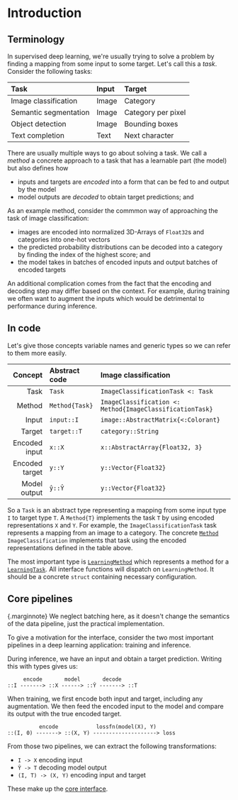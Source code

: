 # Introduction

## Terminology

In supervised deep learning, we're usually trying to solve a problem by finding a mapping from some input to some target. Let's call this a *task*. Consider the following tasks:

| Task                  | Input | Target             |
| :-------------------- | :---- | :----------------- |
| Image classification  | Image | Category           |
| Semantic segmentation | Image | Category per pixel |
| Object detection      | Image | Bounding boxes     |
| Text completion       | Text  | Next character     |

There are usually multiple ways to go about solving a task. We call a *method* a concrete approach to a task that has a learnable part (the model) but also defines how

- inputs and targets are *encoded* into a form that can be fed to and output by the model
- model outputs are *decoded* to obtain target predictions; and

As an example method, consider the commmon way of approaching the task of image classification:

- images are encoded into normalized 3D-Arrays of `Float32`s and categories into one-hot vectors
- the predicted probability distributions can be decoded into a category by finding the index of the highest score; and
- the model takes in batches of encoded inputs and output batches of encoded targets

An additional complication comes from the fact that the encoding and decoding step may differ based on the context. For example, during training we often want to augment the inputs which would be detrimental to performance during inference.

## In code

Let's give those concepts variable names and generic types so we can refer to them more easily.


|        Concept | Abstract code  | Image classification                                     |
| -------------: | :------------- | :------------------------------------------------------- |
|           Task | `Task`         | `ImageClassificationTask <: Task`                        |
|         Method | `Method{Task}` | `ImageClassification <: Method{ImageClassificationTask}` |
|          Input | `input::I`     | `image::AbstractMatrix{<:Colorant}`                      |
|         Target | `target::T`    | `category::String`                                       |
|  Encoded input | `x::X`         | `x::AbstractArray{Float32, 3}`                           |
| Encoded target | `y::Y`         | `y::Vector{Float32}`                                     |
|   Model output | `ŷ::Ŷ`         | `y::Vector{Float32}`                                     |

So a `Task` is an abstract type representing a mapping from some input type `I` to target type `T`. A `Method{T}` implements the task `T` by using encoded representations `X` and `Y`. For example, the `ImageClassificationTask` task represents a mapping from an image to a category. The concrete [`Method`](#) `ImageClassification` implements that task using the encoded representations defined in the table above.

The most important type is [`LearningMethod`](#) which represents a method for a [`LearningTask`](#). All interface functions will dispatch on `LearningMethod`. It should be a concrete `struct` containing necessary configuration. 

## Core pipelines

{.marginnote}
We neglect batching here, as it doesn't change the semantics of the data pipeline, just the practical implementation.

To give a motivation for the interface, consider the two most important pipelines in a deep learning application: training and inference.

During inference, we have an input and obtain a target prediction. Writing this with types gives us:

```text
     encode       model       decode
::I -------> ::X ------> ::Ŷ -------> ::T
```

When training, we first encode both input and target, including any augmentation. We then feed the encoded input to the model and compare its output with the true encoded target.

```text
          encode            lossfn(model(X), Y)
::(I, 0) -------> ::(X, Y) --------------------> loss
```

From those two pipelines, we can extract the following transformations:

- `I -> X` encoding input
- `Ŷ -> T` decoding model output
- `(I, T) -> (X, Y)` encoding input and target

These make up the [core interface](interfaces/core.md).